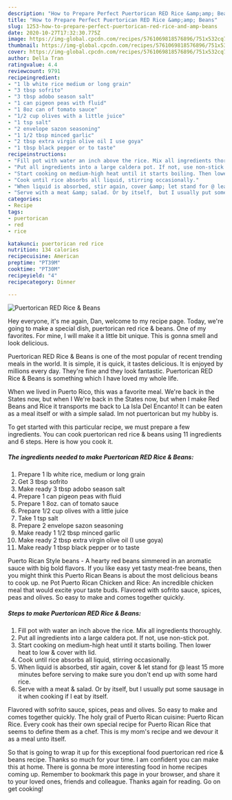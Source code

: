 ```yaml
---
description: "How to Prepare Perfect Puertorican RED Rice &amp;amp; Beans"
title: "How to Prepare Perfect Puertorican RED Rice &amp;amp; Beans"
slug: 1253-how-to-prepare-perfect-puertorican-red-rice-and-amp-beans
date: 2020-10-27T17:32:30.775Z
image: https://img-global.cpcdn.com/recipes/5761069818576896/751x532cq70/puertorican-red-rice-beans-recipe-main-photo.jpg
thumbnail: https://img-global.cpcdn.com/recipes/5761069818576896/751x532cq70/puertorican-red-rice-beans-recipe-main-photo.jpg
cover: https://img-global.cpcdn.com/recipes/5761069818576896/751x532cq70/puertorican-red-rice-beans-recipe-main-photo.jpg
author: Della Tran
ratingvalue: 4.4
reviewcount: 9791
recipeingredient:
- "1 lb white rice medium or long grain"
- "3 tbsp sofrito"
- "3 tbsp adobo season salt"
- "1 can pigeon peas with fluid"
- "1 8oz can of tomato sauce"
- "1/2 cup olives with a little juice"
- "1 tsp salt"
- "2 envelope sazon seasoning"
- "1 1/2 tbsp minced garlic"
- "2 tbsp extra virgin olive oil I use goya"
- "1 tbsp black pepper or to taste"
recipeinstructions:
- "Fill pot with water an inch above the rice. Mix all ingredients thoroughly."
- "Put all ingredients into a large caldera pot. If not, use non-stick pot."
- "Start cooking on medium-high heat until it starts boiling. Then lower heat to low &amp; cover with lid."
- "Cook until rice absorbs all liquid, stirring occasionally."
- "When liquid is absorbed, stir again, cover &amp; let stand for @ least 15 more minutes before serving to make sure you don&#39;t end up with some hard rice."
- "Serve with a meat &amp; salad. Or by itself,  but I usually put some sausage in it when cooking if I eat by itself."
categories:
- Recipe
tags:
- puertorican
- red
- rice

katakunci: puertorican red rice 
nutrition: 134 calories
recipecuisine: American
preptime: "PT39M"
cooktime: "PT30M"
recipeyield: "4"
recipecategory: Dinner

---
```



![Puertorican RED Rice &amp; Beans](https://img-global.cpcdn.com/recipes/5761069818576896/751x532cq70/puertorican-red-rice-beans-recipe-main-photo.jpg)

Hey everyone, it's me again, Dan, welcome to my recipe page. Today, we're going to make a special dish, puertorican red rice &amp; beans. One of my favorites. For mine, I will make it a little bit unique. This is gonna smell and look delicious.

Puertorican RED Rice &amp; Beans is one of the most popular of recent trending meals in the world. It is simple, it is quick, it tastes delicious. It is enjoyed by millions every day. They're fine and they look fantastic. Puertorican RED Rice &amp; Beans is something which I have loved my whole life.

When we lived in Puerto Rico, this was a favorite meal. We&#39;re back in the States now, but when I We&#39;re back in the States now, but when I make Red Beans and Rice it transports me back to La Isla Del Encanto! It can be eaten as a meal itself or with a simple salad. Im not puertorican but my hubby is.


To get started with this particular recipe, we must prepare a few ingredients. You can cook puertorican red rice &amp; beans using 11 ingredients and 6 steps. Here is how you cook it.

<!--inarticleads1-->

##### The ingredients needed to make Puertorican RED Rice &amp; Beans:

1. Prepare 1 lb white rice, medium or long grain
1. Get 3 tbsp sofrito
1. Make ready 3 tbsp adobo season salt
1. Prepare 1 can pigeon peas with fluid
1. Prepare 1 8oz. can of tomato sauce
1. Prepare 1/2 cup olives with a little juice
1. Take 1 tsp salt
1. Prepare 2 envelope sazon seasoning
1. Make ready 1 1/2 tbsp minced garlic
1. Make ready 2 tbsp extra virgin olive oil (I use goya)
1. Make ready 1 tbsp black pepper or to taste


Puerto Rican Style beans - A hearty red beans simmered in an aromatic sauce with big bold flavors. If you like easy yet tasty meat-free beans, then you might think this Puerto Rican Beans is about the most delicious beans to cook up. ne Pot Puerto Rican Chicken and Rice: An incredible chicken meal that would excite your taste buds. Flavored with sofrito sauce, spices, peas and olives. So easy to make and comes together quickly. 

<!--inarticleads2-->

##### Steps to make Puertorican RED Rice &amp; Beans:

1. Fill pot with water an inch above the rice. Mix all ingredients thoroughly.
1. Put all ingredients into a large caldera pot. If not, use non-stick pot.
1. Start cooking on medium-high heat until it starts boiling. Then lower heat to low &amp; cover with lid.
1. Cook until rice absorbs all liquid, stirring occasionally.
1. When liquid is absorbed, stir again, cover &amp; let stand for @ least 15 more minutes before serving to make sure you don&#39;t end up with some hard rice.
1. Serve with a meat &amp; salad. Or by itself,  but I usually put some sausage in it when cooking if I eat by itself.


Flavored with sofrito sauce, spices, peas and olives. So easy to make and comes together quickly. The holy grail of Puerto Rican cuisine: Puerto Rican Rice. Every cook has their own special recipe for Puerto Rican Rice that seems to define them as a chef. This is my mom&#39;s recipe and we devour it as a meal unto itself. 

So that is going to wrap it up for this exceptional food puertorican red rice &amp; beans recipe. Thanks so much for your time. I am confident you can make this at home. There is gonna be more interesting food in home recipes coming up. Remember to bookmark this page in your browser, and share it to your loved ones, friends and colleague. Thanks again for reading. Go on get cooking!
